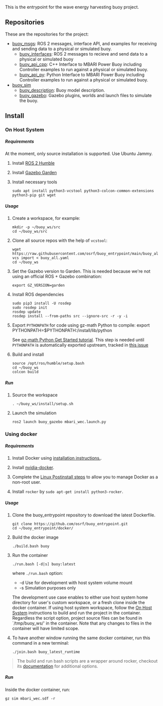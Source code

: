 This is the entrypoint for the wave energy harvesting buoy project.

## Repositories

These are the repositories for the project:

* [buoy_msgs](https://github.com/osrf/buoy_msgs): ROS 2 messages, interface API, and examples for
  receiving and sending data to a physical or simulated buoy.
    * [buoy_interfaces](https://github.com/osrf/buoy_msgs/tree/main/buoy_api_cpp): ROS 2 messages
      to recieve and send data to a physical or simulated buoy
    * [buoy_api_cpp](https://github.com/osrf/buoy_msgs/tree/main/buoy_api_cpp): C++ Interface to
      MBARI Power Buoy including Controller examples to run against a physical or simulated buoy.
    * [buoy_api_py](https://github.com/osrf/buoy_msgs/tree/main/buoy_api_py): Python Interface to
      MBARI Power Buoy including Controller examples to run against a physical or simulated buoy.
* [buoy_sim](https://github.com/osrf/buoy_sim)
    * [buoy_description](https://github.com/osrf/buoy_description/tree/main/buoy_description):
      Buoy model description.
    * [buoy_gazebo](https://github.com/osrf/buoy_description/tree/main/buoy_gazebo):
      Gazebo plugins, worlds and launch files to simulate the buoy.

## Install
### On Host System
##### Requirements
At the moment, only source installation is supported. Use Ubuntu Jammy.

1. Install [ROS 2 Humble](https://docs.ros.org/en/humble/index.html)

1. Install [Gazebo Garden](https://gazebosim.org/docs/garden)

1. Install necessary tools

    ```
    sudo apt install python3-vcstool python3-colcon-common-extensions python3-pip git wget
    ```

##### Usage

1. Create a workspace, for example:

    ```
    mkdir -p ~/buoy_ws/src
    cd ~/buoy_ws/src
    ```

1. Clone all source repos with the help of `vcstool`:

    ```
    wget https://raw.githubusercontent.com/osrf/buoy_entrypoint/main/buoy_all.yaml
    vcs import < buoy_all.yaml
    cd ~/buoy_ws
    ```

1. Set the Gazebo version to Garden. This is needed because we're not using an
   official ROS + Gazebo combination:

    ```
    export GZ_VERSION=garden
    ```

1. Install ROS dependencies

    ```
    sudo pip3 install -U rosdep
    sudo rosdep init
    rosdep update
    rosdep install --from-paths src --ignore-src -r -y -i
    ```

1. Export `PYTHONPATH` for code using gz-math Python to compile:
   export PYTHONPATH=$PYTHONPATH:<path to your workspace>/install/lib/python

   See [gz-math Python Get Started tutorial](https://github.com/gazebosim/gz-math/blob/gz-math7/tutorials/pythongetstarted.md). This step is needed until `PYTHONPATH` is automatically exported upstream, tracked in [this issue](https://github.com/osrf/buoy_sim/issues/81)

1. Build and install

    ```
    source /opt/ros/humble/setup.bash
    cd ~/buoy_ws
    colcon build
    ```

##### Run

1. Source the workspace

    `. ~/buoy_ws/install/setup.sh`

1. Launch the simulation

    `ros2 launch buoy_gazebo mbari_wec.launch.py`


### Using docker
##### Requirements

1. Install Docker using [installation instructions.](https://docs.docker.com/engine/install/ubuntu/).

1. Install [nvidia-docker](https://docs.nvidia.com/datacenter/cloud-native/container-toolkit/install-guide.html#docker).

1. Complete the [Linux Postinstall steps](https://docs.docker.com/engine/install/linux-postinstall/) to allow you to manage Docker as a non-root user.

1. Install `rocker` by `sudo apt-get install python3-rocker`.

##### Usage

1. Clone the buoy_entrypoint repository to download the latest Dockerfile.

    ```
    git clone https://github.com/osrf/buoy_entrypoint.git
    cd ~/buoy_entrypoint/docker/
    ```

1. Build the docker image

    ```
    ./build.bash buoy
    ```

1. Run the container

    ```
    ./run.bash [-d|s] buoy:latest
    ```
    where `./run.bash` option:
    * -d     Use for development with host system volume mount
    * -s     Simulation purposes only

    The development use case enables to either use host system home directory for user's custom workspace, or a fresh clone inside the docker container. If using host system workspace, follow the [On Host System](#on-host-system) instructions to build and run the project in the container.
    Regardless the script option, project source files can be found in `/tmp/buoy_ws/' in the container. Note that any changes to files in the container will have limited scope.

1. To have another window running the same docker container, run this command in a new terminal:

   ```
   ./join.bash buoy_latest_runtime
   ```

> The build and run bash scripts are a wrapper around rocker, checkout its [documentation](https://github.com/osrf/rocker) for additional options.

##### Run

Inside the docker container, run:

```
gz sim mbari_wec.sdf -r
```
